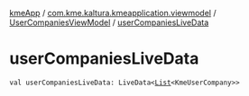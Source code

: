 [kmeApp](../../index.md) / [com.kme.kaltura.kmeapplication.viewmodel](../index.md) / [UserCompaniesViewModel](index.md) / [userCompaniesLiveData](./user-companies-live-data.md)

# userCompaniesLiveData

`val userCompaniesLiveData: LiveData<`[`List`](https://kotlinlang.org/api/latest/jvm/stdlib/kotlin.collections/-list/index.html)`<KmeUserCompany>>`